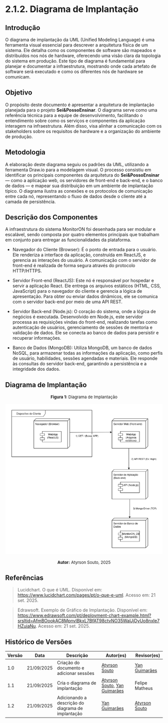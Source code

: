 # 2.1.2. Diagrama de Implantação

## Introdução

O diagrama de implantação da UML (Unified Modeling Language) é uma ferramenta visual essencial para descrever a arquitetura física de um sistema. Ele detalha como os componentes de software são mapeados e distribuídos nos nós de hardware, oferecendo uma visão clara da topologia do sistema em produção. Este tipo de diagrama é fundamental para planejar e documentar a infraestrutura, mostrando onde cada artefato de software será executado e como os diferentes nós de hardware se comunicam.

## Objetivo

O propósito deste documento é apresentar a arquitetura de implantação planejada para o projeto **Sei&PossoEnsinar**. O diagrama serve como uma referência técnica para a equipe de desenvolvimento, facilitando o entendimento sobre como os serviços e componentes da aplicação interagem na infraestrutura. Além disso, visa alinhar a comunicação com os stakeholders sobre os requisitos de hardware e a organização do ambiente de produção.

## Metodologia

A elaboração deste diagrama seguiu os padrões da UML, utilizando a ferramenta Draw.io para a modelagem visual. O processo consistiu em identificar os principais componentes da arquitetura do **Sei&PossoEnsinar** — como a aplicação web, os servidores de front-end e back-end, e o banco de dados — e mapear sua distribuição em um ambiente de implantação típico. O diagrama ilustra as conexões e os protocolos de comunicação entre cada nó, representando o fluxo de dados desde o cliente até a camada de persistência.

## Descrição dos Componentes

A infraestrutura do sistema MonitorON foi desenhada para ser modular e escalável, sendo composta por quatro elementos principais que trabalham em conjunto para entregar as funcionalidades da plataforma.

- Navegador do Cliente (Browser): É o ponto de entrada para o usuário. Ele renderiza a interface da aplicação, construída em ReactJS, e gerencia as interações do usuário. A comunicação com o servidor de front-end é realizada de forma segura através do protocolo HTTP/HTTPS.

- Servidor Front-end (ReactJS): Este nó é responsável por hospedar e servir a aplicação React. Ele entrega os arquivos estáticos (HTML, CSS, JavaScript) para o navegador do cliente e gerencia a lógica de apresentação. Para obter ou enviar dados dinâmicos, ele se comunica com o servidor back-end por meio de uma API REST.

- Servidor Back-end (Node.js): O coração do sistema, onde a lógica de negócios é executada. Desenvolvido em Node.js, este servidor processa as requisições vindas do front-end, realizando tarefas como autenticação de usuários, gerenciamento de sessões de mentoria e validação de dados. Ele se conecta ao banco de dados para persistir e recuperar informações.

- Banco de Dados (MongoDB): Utiliza MongoDB, um banco de dados NoSQL, para armazenar todas as informações da aplicação, como perfis de usuário, habilidades, sessões agendadas e materiais. Ele responde às consultas do servidor back-end, garantindo a persistência e a integridade dos dados.

## Diagrama de Implantação

<font size="2"><p style="text-align: center"><b>Figura 1:</b> Diagrama de Implantação</p></font>

<div style="text-align: center;"> 

![DiagramaImplantacaoV1](../imagens/DiagramaImplantacao.png)

</div>

<font size="2"><p style="text-align: center"><b>Autor:</b> Atyrson Souto, 2025</p></font>

## Referências

> Lucidchart. O que é UML. Disponível em: <https://www.lucidchart.com/pages/pt/o-que-e-uml>. Acesso em: 21 set. 2025.

> Edrawsoft. Exemplo de Gráfico de Implantação. Disponível em: <https://www.edrawsoft.com/pt/deployment-chart-example.html?srsltid=AfmBOookAC8MpnvlBkxL7BfAT98ctvNO35WalJjDyUo8nxIe7HZuiaNu>. Acesso em: 21 set. 2025.


## Histórico de Versões

| Versão | Data       | Descrição                               | Autor(es)                                            | Revisor(es)                                          |
| ------ | ---------- | --------------------------------------- | ---------------------------------------------------- | ---------------------------------------------------- |
| 1.0    | 21/09/2025 | Criação do documento e adicionar sessões | [Atyrson Souto](https://github.com/Atyrson)         | [Yan Guimarães](https://github.com/yanzin00) |
| 1.1    | 21/09/2025 | Cria o diagrama de implantação | [Atyrson Souto](https://github.com/Atyrson), [Yan Guimarães](https://github.com/yanzin00) |Felipe Matheus|
| 1.2    | 21/09/2025 | Adicionando a descrição do diagrama de implantação | [Yan Guimarães](https://github.com/yanzin00) | [Atyrson Souto](https://github.com/Atyrson) |